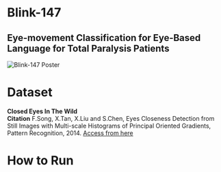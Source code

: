 # Blink-147
## Eye-movement Classification for Eye-Based Language for Total Paralysis Patients
![Blink-147 Poster](https://github.com/kana820/Blink-147/assets/107338457/baddc37e-93e9-45bd-b081-62e0b42ced5f)

# Dataset
__Closed Eyes In The Wild__    
__Citation__ F.Song, X.Tan, X.Liu and S.Chen, Eyes Closeness Detection from Still Images with Multi-scale Histograms of Principal Oriented Gradients, Pattern Recognition, 2014.
[Access from here](http://parnec.nuaa.edu.cn/_upload/tpl/02/db/731/template731/pages/xtan/ClosedEyeDatabases.html)

# How to Run
